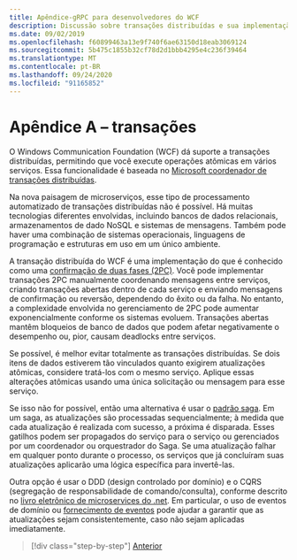 ```yaml
---
title: Apêndice-gRPC para desenvolvedores do WCF
description: Discussão sobre transações distribuídas e sua implementação em arquiteturas de microserviços modernas.
ms.date: 09/02/2019
ms.openlocfilehash: f60899463a13e9f740f6ae63150d18eab3069124
ms.sourcegitcommit: 5b475c1855b32cf78d2d1bbb4295e4c236f39464
ms.translationtype: MT
ms.contentlocale: pt-BR
ms.lasthandoff: 09/24/2020
ms.locfileid: "91165852"
---
```

# <a name="appendix-a---transactions"></a>Apêndice A – transações

O Windows Communication Foundation (WCF) dá suporte a transações distribuídas, permitindo que você execute operações atômicas em vários serviços. Essa funcionalidade é baseada no [Microsoft coordenador de transações distribuídas](/previous-versions/windows/desktop/ms684146(v=vs.85)).

Na nova paisagem de microserviços, esse tipo de processamento automatizado de transações distribuídas não é possível. Há muitas tecnologias diferentes envolvidas, incluindo bancos de dados relacionais, armazenamentos de dado NoSQL e sistemas de mensagens. Também pode haver uma combinação de sistemas operacionais, linguagens de programação e estruturas em uso em um único ambiente.

A transação distribuída do WCF é uma implementação do que é conhecido como uma [confirmação de duas fases (2PC)](https://en.wikipedia.org/wiki/Two-phase_commit_protocol). Você pode implementar transações 2PC manualmente coordenando mensagens entre serviços, criando transações abertas dentro de cada serviço e enviando mensagens de confirmação ou reversão, dependendo do êxito ou da falha. No entanto, a complexidade envolvida no gerenciamento de 2PC pode aumentar exponencialmente conforme os sistemas evoluem. Transações abertas mantêm bloqueios de banco de dados que podem afetar negativamente o desempenho ou, pior, causam deadlocks entre serviços.

Se possível, é melhor evitar totalmente as transações distribuídas. Se dois itens de dados estiverem tão vinculados quanto exigirem atualizações atômicas, considere tratá-los com o mesmo serviço. Aplique essas alterações atômicas usando uma única solicitação ou mensagem para esse serviço.

Se isso não for possível, então uma alternativa é usar o [padrão saga](https://microservices.io/patterns/data/saga.html). Em um saga, as atualizações são processadas sequencialmente; à medida que cada atualização é realizada com sucesso, a próxima é disparada. Esses gatilhos podem ser propagados do serviço para o serviço ou gerenciados por um coordenador ou orquestrador do Saga. Se uma atualização falhar em qualquer ponto durante o processo, os serviços que já concluíram suas atualizações aplicarão uma lógica específica para invertê-las.

Outra opção é usar o DDD (design controlado por domínio) e o CQRS (segregação de responsabilidade de comando/consulta), conforme descrito no [livro eletrônico de microservices do .net](../microservices/microservice-ddd-cqrs-patterns/index.md). Em particular, o uso de eventos de domínio ou [fornecimento de eventos](https://martinfowler.com/eaaDev/EventSourcing.html) pode ajudar a garantir que as atualizações sejam consistentemente, caso não sejam aplicadas imediatamente.

>[!div class="step-by-step"]
>[Anterior](application-performance-management.md)
